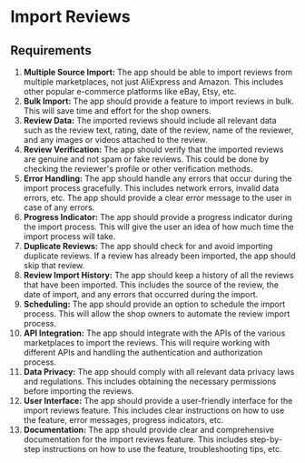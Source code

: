 # Import Reviews

## Requirements

1. **Multiple Source Import:** The app should be able to import reviews from multiple marketplaces, not just AliExpress and Amazon. This includes other popular e-commerce platforms like eBay, Etsy, etc.
2. **Bulk Import:** The app should provide a feature to import reviews in bulk. This will save time and effort for the shop owners.
3. **Review Data:** The imported reviews should include all relevant data such as the review text, rating, date of the review, name of the reviewer, and any images or videos attached to the review.
4. **Review Verification:** The app should verify that the imported reviews are genuine and not spam or fake reviews. This could be done by checking the reviewer's profile or other verification methods.
5. **Error Handling:** The app should handle any errors that occur during the import process gracefully. This includes network errors, invalid data errors, etc. The app should provide a clear error message to the user in case of any errors.
6. **Progress Indicator:** The app should provide a progress indicator during the import process. This will give the user an idea of how much time the import process will take.
7. **Duplicate Reviews:** The app should check for and avoid importing duplicate reviews. If a review has already been imported, the app should skip that review.
8. **Review Import History:** The app should keep a history of all the reviews that have been imported. This includes the source of the review, the date of import, and any errors that occurred during the import.
9. **Scheduling:** The app should provide an option to schedule the import process. This will allow the shop owners to automate the review import process.
10. **API Integration:** The app should integrate with the APIs of the various marketplaces to import the reviews. This will require working with different APIs and handling the authentication and authorization process.
11. **Data Privacy:** The app should comply with all relevant data privacy laws and regulations. This includes obtaining the necessary permissions before importing the reviews.
12. **User Interface:** The app should provide a user-friendly interface for the import reviews feature. This includes clear instructions on how to use the feature, error messages, progress indicators, etc.
13. **Documentation:** The app should provide clear and comprehensive documentation for the import reviews feature. This includes step-by-step instructions on how to use the feature, troubleshooting tips, etc.
